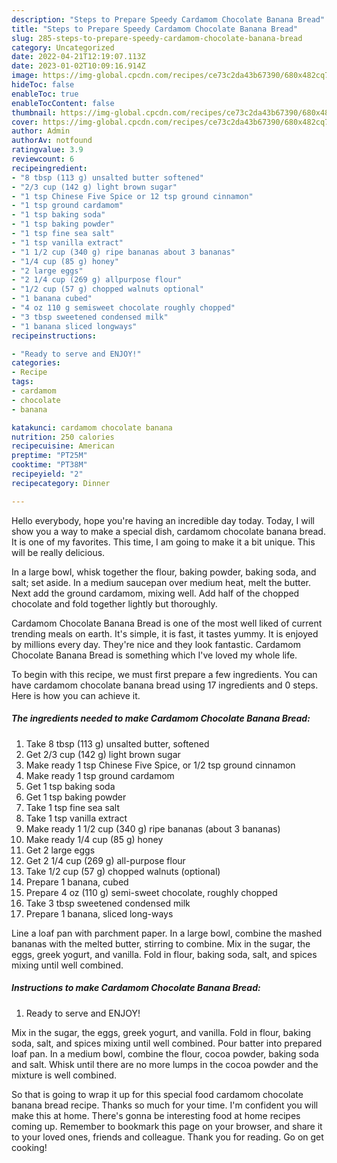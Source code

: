 ```yaml
---
description: "Steps to Prepare Speedy Cardamom Chocolate Banana Bread"
title: "Steps to Prepare Speedy Cardamom Chocolate Banana Bread"
slug: 285-steps-to-prepare-speedy-cardamom-chocolate-banana-bread
category: Uncategorized
date: 2022-04-21T12:19:07.113Z
date: 2023-01-02T10:09:16.914Z
image: https://img-global.cpcdn.com/recipes/ce73c2da43b67390/680x482cq70/cardamom-chocolate-banana-bread-recipe-main-photo.jpg
hideToc: false
enableToc: true
enableTocContent: false
thumbnail: https://img-global.cpcdn.com/recipes/ce73c2da43b67390/680x482cq70/cardamom-chocolate-banana-bread-recipe-main-photo.jpg
cover: https://img-global.cpcdn.com/recipes/ce73c2da43b67390/680x482cq70/cardamom-chocolate-banana-bread-recipe-main-photo.jpg
author: Admin
authorAv: notfound
ratingvalue: 3.9
reviewcount: 6
recipeingredient:
- "8 tbsp (113 g) unsalted butter softened"
- "2/3 cup (142 g) light brown sugar"
- "1 tsp Chinese Five Spice or 12 tsp ground cinnamon"
- "1 tsp ground cardamom"
- "1 tsp baking soda"
- "1 tsp baking powder"
- "1 tsp fine sea salt"
- "1 tsp vanilla extract"
- "1 1/2 cup (340 g) ripe bananas about 3 bananas"
- "1/4 cup (85 g) honey"
- "2 large eggs"
- "2 1/4 cup (269 g) allpurpose flour"
- "1/2 cup (57 g) chopped walnuts optional"
- "1 banana cubed"
- "4 oz 110 g semisweet chocolate roughly chopped"
- "3 tbsp sweetened condensed milk"
- "1 banana sliced longways"
recipeinstructions:

- "Ready to serve and ENJOY!"
categories:
- Recipe
tags:
- cardamom
- chocolate
- banana

katakunci: cardamom chocolate banana 
nutrition: 250 calories
recipecuisine: American
preptime: "PT25M"
cooktime: "PT38M"
recipeyield: "2"
recipecategory: Dinner

---
```



Hello everybody, hope you're having an incredible day today. Today, I will show you a way to make a special dish, cardamom chocolate banana bread. It is one of my favorites. This time, I am going to make it a bit unique. This will be really delicious.

In a large bowl, whisk together the flour, baking powder, baking soda, and salt; set aside. In a medium saucepan over medium heat, melt the butter. Next add the ground cardamom, mixing well. Add half of the chopped chocolate and fold together lightly but thoroughly.

Cardamom Chocolate Banana Bread is one of the most well liked of current trending meals on earth. It's simple, it is fast, it tastes yummy. It is enjoyed by millions every day. They're nice and they look fantastic. Cardamom Chocolate Banana Bread is something which I've loved my whole life.


To begin with this recipe, we must first prepare a few ingredients. You can have cardamom chocolate banana bread using 17 ingredients and 0 steps. Here is how you can achieve it.

<!--inarticleads1-->

##### The ingredients needed to make Cardamom Chocolate Banana Bread:

1. Take 8 tbsp (113 g) unsalted butter, softened
1. Get 2/3 cup (142 g) light brown sugar
1. Make ready 1 tsp Chinese Five Spice, or 1/2 tsp ground cinnamon
1. Make ready 1 tsp ground cardamom
1. Get 1 tsp baking soda
1. Get 1 tsp baking powder
1. Take 1 tsp fine sea salt
1. Take 1 tsp vanilla extract
1. Make ready 1 1/2 cup (340 g) ripe bananas (about 3 bananas)
1. Make ready 1/4 cup (85 g) honey
1. Get 2 large eggs
1. Get 2 1/4 cup (269 g) all-purpose flour
1. Take 1/2 cup (57 g) chopped walnuts (optional)
1. Prepare 1 banana, cubed
1. Prepare 4 oz (110 g) semi-sweet chocolate, roughly chopped
1. Take 3 tbsp sweetened condensed milk
1. Prepare 1 banana, sliced long-ways


Line a loaf pan with parchment paper. In a large bowl, combine the mashed bananas with the melted butter, stirring to combine. Mix in the sugar, the eggs, greek yogurt, and vanilla. Fold in flour, baking soda, salt, and spices mixing until well combined. 

<!--inarticleads2-->

##### Instructions to make Cardamom Chocolate Banana Bread:


1. Ready to serve and ENJOY!

Mix in the sugar, the eggs, greek yogurt, and vanilla. Fold in flour, baking soda, salt, and spices mixing until well combined. Pour batter into prepared loaf pan. In a medium bowl, combine the flour, cocoa powder, baking soda and salt. Whisk until there are no more lumps in the cocoa powder and the mixture is well combined. 

So that is going to wrap it up for this special food cardamom chocolate banana bread recipe. Thanks so much for your time. I'm confident you will make this at home. There's gonna be interesting food at home recipes coming up. Remember to bookmark this page on your browser, and share it to your loved ones, friends and colleague. Thank you for reading. Go on get cooking!
